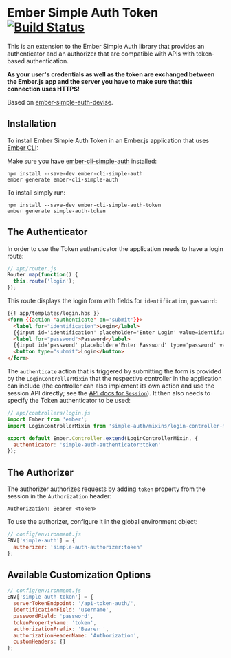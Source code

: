 # Ember Simple Auth Token [![Build Status](https://travis-ci.org/jpadilla/ember-cli-simple-auth-token.svg?branch=master)](https://travis-ci.org/jpadilla/ember-cli-simple-auth-token)

This is an extension to the Ember Simple Auth library that provides an
authenticator and an authorizer that are compatible with APIs with token-based authentication.

**As your user's credentials as well as the token are exchanged between the
Ember.js app and the server you have to make sure that this connection uses HTTPS!**

Based on [ember-simple-auth-devise](https://github.com/simplabs/ember-simple-auth/tree/master/packages/ember-simple-auth-devise).

## Installation

To install Ember Simple Auth Token in an Ember.js application that uses [Ember CLI](https://github.com/stefanpenner/ember-cli):

Make sure you have [ember-cli-simple-auth](https://github.com/simplabs/ember-cli-simple-auth) installed:

```
npm install --save-dev ember-cli-simple-auth
ember generate ember-cli-simple-auth
```

To install simply run:

```
npm install --save-dev ember-cli-simple-auth-token
ember generate simple-auth-token
```

## The Authenticator

In order to use the Token authenticator the application needs to have a login route:

```js
// app/router.js
Router.map(function() {
  this.route('login');
});
```

This route displays the login form with fields for `identification`,
`password`:

```html
{{! app/templates/login.hbs }}
<form {{action 'authenticate' on='submit'}}>
  <label for="identification">Login</label>
  {{input id='identification' placeholder='Enter Login' value=identification}}
  <label for="password">Password</label>
  {{input id='password' placeholder='Enter Password' type='password' value=password}}
  <button type="submit">Login</button>
</form>
```

The `authenticate` action that is triggered by submitting the form is provided
by the `LoginControllerMixin` that the respective controller in the application
can include (the controller can also implement its own action and use the
session API directly; see the
[API docs for `Session`](http://ember-simple-auth.simplabs.com/ember-simple-auth-api-docs.html#SimpleAuth-Session)).
It then also needs to specify the Token authenticator to be used:

```js
// app/controllers/login.js
import Ember from 'ember';
import LoginControllerMixin from 'simple-auth/mixins/login-controller-mixin';

export default Ember.Controller.extend(LoginControllerMixin, {
  authenticator: 'simple-auth-authenticator:token'
});
```

## The Authorizer

The authorizer authorizes requests by adding `token` property from the session in the `Authorization` header:

```
Authorization: Bearer <token>
```

To use the authorizer, configure it in the global environment object:

```js
// config/environment.js
ENV['simple-auth'] = {
  authorizer: 'simple-auth-authorizer:token'
};
```

## Available Customization Options

```js
// config/environment.js
ENV['simple-auth-token'] = {
  serverTokenEndpoint: '/api-token-auth/',
  identificationField: 'username',
  passwordField: 'password',
  tokenPropertyName: 'token',
  authorizationPrefix: 'Bearer ',
  authorizationHeaderName: 'Authorization',
  customHeaders: {}
};
```
